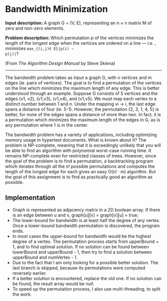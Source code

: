 # Bandwidth Minimization

<b>Input description: </b>A graph G = (V, E), representing an n × n matrix M of zero and non-zero elements.  
  
<b>Problem description: </b>Which permutation p of the vertices minimizes the length of the longest edge when the vertices are ordered on a line — i.e. , minimizes <code>max_{(i,j)∈ E}|p(i) − p(j)|</code>?

(From *The Algorithm Design Manual* by Steve Skiena)

---

The bandwidth problem takes as input a graph G, with n vertices and m edges (ie. pairs of vertices). The goal is to find a permutation of the vertices on the line which minimizes the maximum length of any edge. This is better understood through an example. Suppose G consists of 5 vertices and the edges (v1, v2), (v1,v3), (v1,v4), and (v1,v5). We must map each vertex to a distinct number between 1 and n. Under the mapping vi → i, the last edge spans a distance of four (ie. 5-1). However, the permutation {2, 3, 1, 4, 5} is better, for none of the edges spans a distance of more than two. In fact, it is a permutation which minimizes the maximum length of the edges in G, as is any permutation where 1 is in the center.
  
The bandwidth problem has a variety of applications, including optimizing memory usage in hypertext documents. What is known about it? The problem is NP-complete, meaning that it is exceedingly unlikely that you will be able to find an algorithm with polynomial worst-case running time. It remains NP-complete even for restricted classes of trees. However, since the goal of the problem is to find a permutation, a backtracking program which iterates through all the n! possible permutations and computes the length of the longest edge for each gives an easy O(n! · m) algorithm. But the goal of this assignment is to find as practically good an algorithm as possible.

  
## Implementation
  
- Graph is represented as adjacency matrix in a 2D boolean array. If there is an edge between u and v, graph[u][v] = graph[v][u] = true;
- The lower-bound for bandwidth is at least half the degree of any vertex. Once a lower-bound bandwidth permutation is discovered, the program ends.
- In most cases the upper-bound for bandwidth would be the highest degree of a vertex. The permutation process starts from upperBound + 1, and to find optimal solution. If no solution can be found between lowerBound and upperBound - 1, then try to find a solution between upperBound and numVertex - 1. 
- Due to the fact that I am only looking for a possible better solution. The last branch is skipped, because its permutations were computed reversely earlier.
- If a better solution is encountered, replace the old one. If no solution can be found, the result array would be null.
- To speed up the permutation process, I also use multi-threading, to split the work.
